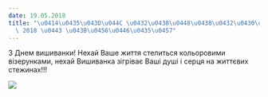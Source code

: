```yaml
---
date: 19.05.2018
title: "\u0414\u0435\u043D\u044C \u0432\u0438\u0448\u0438\u0432\u0430\u043D\u043A\u0438\
  \ 2018 \u0443 \u043B\u0456\u0446\u0435\u0457"
---
```

З Днем вишиванки! Нехай Ваше життя стелиться кольоровими візерунками, нехай Вишиванка зігріває Ваші душі і серця на життєвих стежинах!!!

![](/files/день-вишиванки-2018--вишиванка.jpg)